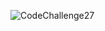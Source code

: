 
![CodeChallenge27](https://github.com/abshir206/data-structures-and-algorithms/assets/122309776/01159966-07d4-4c16-a235-3fc1a82a74ad)
